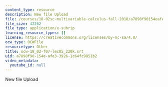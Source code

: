 ```yaml
---
content_type: resource
description: New file Upload
file: /courses/18-02sc-multivariable-calculus-fall-2010/a7898f90154eafe339261c64fc9851b2_ocw-18_02-f07-lec05_220k.srt
file_size: 42262
file_type: application/x-subrip
learning_resource_types: []
license: https://creativecommons.org/licenses/by-nc-sa/4.0/
ocw_type: OCWFile
resourcetype: Other
title: ocw-18_02-f07-lec05_220k.srt
uid: a7898f90-154e-afe3-3926-1c64fc9851b2
video_metadata:
  youtube_id: null
---
```

New file Upload